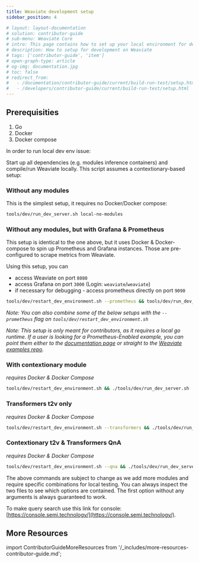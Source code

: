 ```yaml
---
title: Weaviate development setup
sidebar_position: 4

# layout: layout-documentation
# solution: contributor-guide
# sub-menu: Weaviate Core
# intro: This page contains how to set up your local environment for development on Weaviate.
# description: How to setup for development on Weaviate
# tags: ['contributor-guide', 'item']
# open-graph-type: article
# og-img: documentation.jpg
# toc: false
# redirect_from:
#   - /documentation/contributor-guide/current/build-run-test/setup.html
#   - /developers/contributor-guide/current/build-run-test/setup.html
---
```


## Prerequisities

1. Go
2. Docker
3. Docker compose

In order to run local dev env issue:

Start up all dependencies (e.g. modules inference containers) and compile/run
Weaviate locally. This script assumes a contextionary-based setup:

### Without any modules
This is the simplest setup, it requires no Docker/Docker compose:

```bash
tools/dev/run_dev_server.sh local-no-modules
```

### Without any modules, but with Grafana & Prometheus
This setup is identical to the one above, but it uses Docker & Docker-compose to spin up Prometheus and Grafana instances. Those are pre-configured to scrape metrics from Weaviate. 

Using this setup, you can 
- access Weaviate on port `8080`
- access Grafana on port `3000` (Login: `weaviate`/`weaviate`)
- if necessary for debugging -  access prometheus directly on port `9090`

```bash
tools/dev/restart_dev_environment.sh --prometheus && tools/dev/run_dev_server.sh local-no-modules
```

*Note: You can also combine some of the below setups with the `--prometheus` flag on `tools/dev/restart_dev_environment.sh`*

*Note: This setup is only meant for contributors, as it requires a local go runtime. If a user is looking for a Prometheus-Enabled example, you can point them either to the [documentation page](/developers/docs/configuration/monitoring.md) or straight to the [Weaviate examples repo](https://github.com/semi-technologies/weaviate-examples/tree/main/monitoring-prometheus-grafana).*

### With contextionary module
*requires Docker & Docker Compose*

```bash
tools/dev/restart_dev_environment.sh && ./tools/dev/run_dev_server.sh
```

### Transformers t2v only
*requires Docker & Docker Compose*

```bash
tools/dev/restart_dev_environment.sh --transformers && ./tools/dev/run_dev_server.sh local-transformers
```

### Contextionary t2v & Transformers QnA
*requires Docker & Docker Compose*

```bash
tools/dev/restart_dev_environment.sh --qna && ./tools/dev/run_dev_server.sh local-qna
```

The above commands are subject to change as we add more modules and require
specific combinations for local testing. You can always inspect the two files
to see which options are contained. The first option without any arguments is
always guaranteed to work.


To make query search use this link for console:
[https://console.semi.technology/](https://console.semi.technology/).

## More Resources

import ContributorGuideMoreResources from '/_includes/more-resources-contributor-guide.md';

<ContributorGuideMoreResources />

